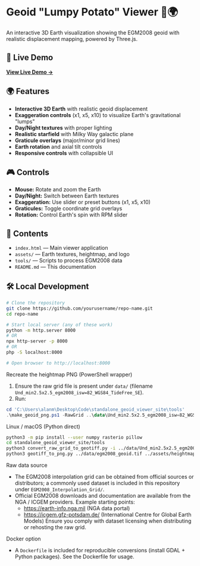 # Geoid "Lumpy Potato" Viewer 🥔🌍

An interactive 3D Earth visualization showing the EGM2008 geoid with realistic displacement mapping, powered by Three.js.

## 🚀 Live Demo
**[View Live Demo →](https://yourusername.github.io/repo-name)**

## 🌍 Features
- **Interactive 3D Earth** with realistic geoid displacement
- **Exaggeration controls** (x1, x5, x10) to visualize Earth's gravitational "lumps"
- **Day/Night textures** with proper lighting
- **Realistic starfield** with Milky Way galactic plane
- **Graticule overlays** (major/minor grid lines)
- **Earth rotation** and axial tilt controls
- **Responsive controls** with collapsible UI

## 🎮 Controls
- **Mouse:** Rotate and zoom the Earth
- **Day/Night:** Switch between Earth textures
- **Exaggeration:** Use slider or preset buttons (x1, x5, x10)
- **Graticules:** Toggle coordinate grid overlays
- **Rotation:** Control Earth's spin with RPM slider

## 📁 Contents
- `index.html` — Main viewer application
- `assets/` — Earth textures, heightmap, and logo
- `tools/` — Scripts to process EGM2008 data
- `README.md` — This documentation

## 🛠️ Local Development
```bash
# Clone the repository
git clone https://github.com/yourusername/repo-name.git
cd repo-name

# Start local server (any of these work)
python -m http.server 8000
# OR
npx http-server -p 8000
# OR
php -S localhost:8000

# Open browser to http://localhost:8000
```

Recreate the heightmap PNG (PowerShell wrapper)
1. Ensure the raw grid file is present under `data/` (filename `Und_min2.5x2.5_egm2008_isw=82_WGS84_TideFree_SE`).
2. Run:
```powershell
cd 'C:\Users\alanm\Desktop\Code\standalone_geoid_viewer_site\tools'
.\make_geoid_png.ps1 -RawGrid ..\data\Und_min2.5x2.5_egm2008_isw=82_WGS84_TideFree_SE -Out ..\assets\heightmap_4096x2048.png
```

Linux / macOS (Python direct)
```bash
python3 -m pip install --user numpy rasterio pillow
cd standalone_geoid_viewer_site/tools
python3 convert_raw_grid_to_geotiff.py -i ../data/Und_min2.5x2.5_egm2008_isw=82_WGS84_TideFree_SE -o ../data/egm2008_geoid.tif --width 8640 --height 4320 --endian little
python3 geotiff_to_png.py ../data/egm2008_geoid.tif ../assets/heightmap_4096x2048.png --width 4096 --height 2048
```

Raw data source
- The EGM2008 interpolation grid can be obtained from official sources or distributors; a commonly used dataset is included in this repository under `EGM2008_Interpolation_Grid/`.
- Official EGM2008 downloads and documentation are available from the NGA / ICGEM providers. Example starting points:
	- https://earth-info.nga.mil (NGA data portal)
	- https://icgem.gfz-potsdam.de/ (International Centre for Global Earth Models)
Ensure you comply with dataset licensing when distributing or rehosting the raw grid.

Docker option
- A `Dockerfile` is included for reproducible conversions (install GDAL + Python packages). See the Dockerfile for usage.
